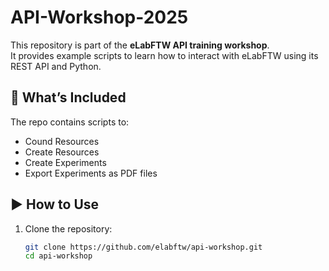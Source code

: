 # API-Workshop-2025

This repository is part of the **eLabFTW API training workshop**.  
It provides example scripts to learn how to interact with eLabFTW using its REST API and Python.

## 🔧 What’s Included

The repo contains scripts to:

- Cound Resources
- Create Resources
- Create Experiments
- Export Experiments as PDF files

## ▶️ How to Use

1. Clone the repository:
   ```bash
   git clone https://github.com/elabftw/api-workshop.git
   cd api-workshop
